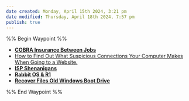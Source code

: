 ```yaml
---
date created: Monday, April 15th 2024, 3:21 pm
date modified: Thursday, April 18th 2024, 7:57 pm
publish: true
---
```


%% Begin Waypoint %%
- **[COBRA Insurance Between Jobs](COBRA%20Insurance%20Between%20Jobs.md)**
- [How to Find Out What Suspicious Connections Your Computer Makes When Going to a Website.](How%20to%20Find%20Out%20What%20Suspicious%20Connections%20Your%20Computer%20Makes%20When%20Going%20to%20a%20Website..md)
- **[ISP Shenanigans](ISP%20Shenanigans.md)**
- **[Rabbit OS & R1](Rabbit%20OS%20&%20R1.md)**
- **[Recover Files Old Windows Boot Drive](Recover%20Files%20Old%20Windows%20Boot%20Drive.md)**

%% End Waypoint %%